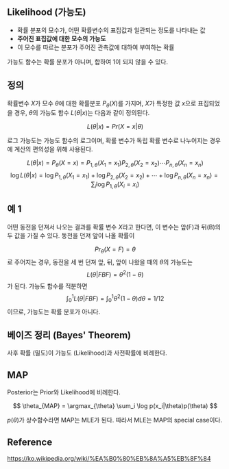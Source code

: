 ## Likelihood (가능도)

- 확률 분포의 모수가, 어떤 확률변수의 표집값과 일관되는 정도를 나타내는 값
- **주어진 표집값에 대한 모수의 가능도**
- 이 모수를 따르는 분포가 주어진 관측값에 대하여 부여하는 확률

가능도 함수는 확률 분포가 아니며, 합하여 1이 되지 않을 수 있다.

## 정의

확률변수 $X$가 모수 $\theta$에 대한 확률분포 $P_{\theta}(X)$를 가지며, $X$가 특정한 값 $x$으로 표집되었을 경우, $\theta$의 가능도 함수 $L(\theta|x)$는 다음과 같이 정의된다.

$$
L(\theta|x) = Pr(X=x|\theta)
$$

로그 가능도는 가능도 함수의 로그이며, 확률 변수가 독립 확률 변수로 나누어지는 경우에 계산의 편의성을 위해 사용된다.

$$
L(\theta|x) = P_{\theta}(X=x) = P_{1,\theta}(X_1=x_1)P_{2,\theta}(X_2=x_2)\cdots P_{n,\theta}(X_n=x_n) 
$$
$$
\log L(\theta|x) = \log P_{1,\theta}(X_1=x_1)+ \log P_{2,\theta}(X_2=x_2)+\cdots+\log P_{n,\theta}(X_n=x_n) = \sum_{i}\log P_{1,\theta}(X_i=x_i)
$$

## 예 1

어떤 동전을 던져서 나오는 결과를 확률 변수 $X$라고 한다면, 이 변수는 앞(F)과 뒤(B)의 두 값을 가질 수 있다. 동전을 던져 앞이 나올 확률이 

$$
Pr_{\theta} (X=F) = \theta
$$
로 주어지는 경우, 동전을 세 번 던져 앞, 뒤, 앞이 나왔을 때의 $\theta$의 가능도는
$$
L(\theta|FBF) = \theta^2 (1-\theta)
$$
가 된다. 가능도 함수를 적분하면
$$
\int_{0}^{1} L(\theta|FBF) = \int_{0}^{1} \theta^2(1-\theta) d\theta = 1/12
$$
이므로, 가능도는 확률 분포가 아니다.

## 베이즈 정리 (Bayes' Theorem)

사후 확률 (밀도)이 가능도 (Likelihood)과 사전확률에 비례한다.


## MAP

Posterior는 Prior와 Likelihood에 비례한다.

$$
\theta_{MAP} = \argmax_{\theta} \sum_i \log p(x_i|\theta)p(\theta)
$$

$p(\theta)$가 상수함수라면 MAP는 MLE가 된다. 따라서 MLE는 MAP의 special case이다.

## Reference

https://ko.wikipedia.org/wiki/%EA%B0%80%EB%8A%A5%EB%8F%84